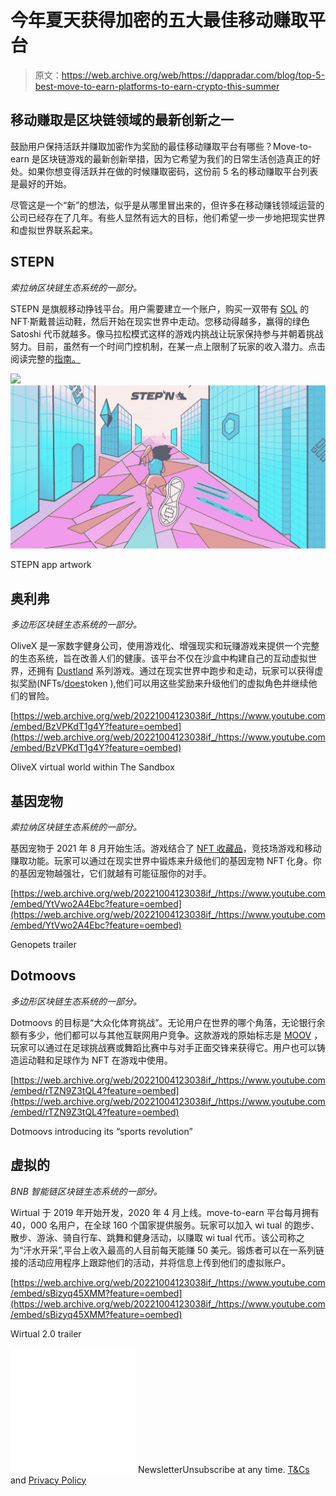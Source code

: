 # 今年夏天获得加密的五大最佳移动赚取平台

> 原文：<https://web.archive.org/web/https://dappradar.com/blog/top-5-best-move-to-earn-platforms-to-earn-crypto-this-summer>

## 移动赚取是区块链领域的最新创新之一

鼓励用户保持活跃并赚取加密作为奖励的最佳移动赚取平台有哪些？Move-to-earn 是区块链游戏的最新创新举措，因为它希望为我们的日常生活创造真正的好处。如果你想变得活跃并在做的时候赚取密码，这份前 5 名的移动赚取平台列表是最好的开始。

尽管这是一个“新”的想法，似乎是从哪里冒出来的，但许多在移动赚钱领域运营的公司已经存在了几年。有些人显然有远大的目标，他们希望一步一步地把现实世界和虚拟世界联系起来。

## STEPN

*索拉纳区块链生态系统的一部分。*

STEPN 是旗舰移动挣钱平台。用户需要建立一个账户，购买一双带有 [SOL](https://web.archive.org/web/20221004123038/https://dappradar.com/rankings/protocol/solana) 的 NFT·斯戴普运动鞋，然后开始在现实世界中走动。您移动得越多，赢得的绿色 Satoshi 代币就越多。像马拉松模式这样的游戏内挑战让玩家保持参与并朝着挑战努力。目前，虽然有一个时间门控机制，在某一点上限制了玩家的收入潜力。点击阅读完整的[指南。](https://web.archive.org/web/20221004123038/https://dappradar.com/blog/how-to-get-crypto-on-move-to-earn-platform-stepn)

![](img/b7e1fed0b4d652bd0a545436d8927102.png)![](img/b8e3909a3327744b0680e1de64fbfb7e.png)

STEPN app artwork

## 奥利弗

*多边形区块链生态系统的一部分。*

OliveX 是一家数字健身公司，使用游戏化、增强现实和玩赚游戏来提供一个完整的生态系统，旨在改善人们的健康。该平台不仅在沙盒中构建自己的互动虚拟世界，还拥有 [Dustland](https://web.archive.org/web/20221004123038/https://dappradar.com/polygon/collectibles/the-dustland) 系列游戏。通过在现实世界中跑步和走动，玩家可以获得虚拟奖励(NFTs/[does](https://web.archive.org/web/20221004123038/https://dappradar.com/hub/token/eth/DOSE?from=0xb31ef9e52d94d4120eb44fe1ddfde5b4654a6515)token ),他们可以用这些奖励来升级他们的虚拟角色并继续他们的冒险。

[https://web.archive.org/web/20221004123038if_/https://www.youtube.com/embed/BzVPKdT1g4Y?feature=oembed](https://web.archive.org/web/20221004123038if_/https://www.youtube.com/embed/BzVPKdT1g4Y?feature=oembed)

OliveX virtual world within The Sandbox

## 基因宠物

*索拉纳区块链生态系统的一部分。*

基因宠物于 2021 年 8 月开始生活。游戏结合了 [NFT 收藏品](https://web.archive.org/web/20221004123038/https://dappradar.com/nft/collections)，竞技场游戏和移动赚取功能。玩家可以通过在现实世界中锻炼来升级他们的基因宠物 NFT 化身。你的基因宠物越强壮，它们就越有可能征服你的对手。

[https://web.archive.org/web/20221004123038if_/https://www.youtube.com/embed/YtVwo2A4Ebc?feature=oembed](https://web.archive.org/web/20221004123038if_/https://www.youtube.com/embed/YtVwo2A4Ebc?feature=oembed)

Genopets trailer

## Dotmoovs

*多边形区块链生态系统的一部分。*

Dotmoovs 的目标是“大众化体育挑战”。无论用户在世界的哪个角落，无论银行余额有多少，他们都可以与其他互联网用户竞争。这款游戏的原始标志是 [MOOV](https://web.archive.org/web/20221004123038/https://dappradar.com/hub/token/eth/MOOV?from=0x24ec2ca132abf8f6f8a6e24a1b97943e31f256a7) ，玩家可以通过在足球挑战赛或舞蹈比赛中与对手正面交锋来获得它。用户也可以铸造运动鞋和足球作为 NFT 在游戏中使用。

[https://web.archive.org/web/20221004123038if_/https://www.youtube.com/embed/rTZN9Z3tQL4?feature=oembed](https://web.archive.org/web/20221004123038if_/https://www.youtube.com/embed/rTZN9Z3tQL4?feature=oembed)

Dotmoovs introducing its “sports revolution”

## 虚拟的

*BNB 智能链区块链生态系统的一部分。*

Wirtual 于 2019 年开始开发，2020 年 4 月上线。move-to-earn 平台每月拥有 40，000 名用户，在全球 160 个国家提供服务。玩家可以加入 wi tual 的跑步、散步、游泳、骑自行车、跳舞和健身活动，以赚取 wi tual 代币。该公司称之为“汗水开采”,平台上收入最高的人目前每天能赚 50 美元。锻炼者可以在一系列链接的活动应用程序上跟踪他们的活动，并将信息上传到他们的虚拟账户。

[https://web.archive.org/web/20221004123038if_/https://www.youtube.com/embed/sBizyq45XMM?feature=oembed](https://web.archive.org/web/20221004123038if_/https://www.youtube.com/embed/sBizyq45XMM?feature=oembed)

Wirtual 2.0 trailer

![](img/6d5a4a2d609c56e1a5771717e54ba759.png) NewsletterUnsubscribe at any time. [T&Cs](https://web.archive.org/web/20221004123038/https://dappradar.com/terms) and [Privacy Policy](https://web.archive.org/web/20221004123038/https://dappradar.com/privacy-policy)